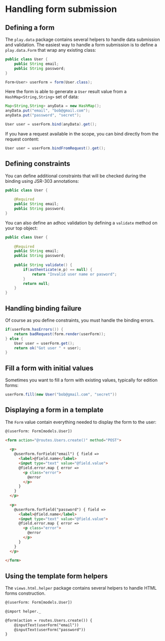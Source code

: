 # Handling form submission

## Defining a form

The `play.data` package contains several helpers to handle data submission and validation. The easiest way to handle a form submission is to define a `play.data.Form` that wrap any existing class:

```java
public class User {
    public String email;
    public String password;
}
```

```java
Form<User> userForm = form(User.class);
```

Here the form is able to generate a `User` result value from a `HashMap<String,String>` set of data:

```java
Map<String,String> anyData = new HashMap();
anyData.put("email", "bob@gmail.com");
anyData.put("password", "secret");

User user = userForm.bind(anyData).get();
```

If you have a request available in the scope, you can bind directly from the request content:

```java
User user = userForm.bindFromRequest().get();
```

## Defining constraints

You can define additional constraints that will be checked during the binding using JSR-303 annotations:

```java
public class User {
    
    @Required
    public String email;
    public String password;
}
```

You can also define an adhoc validation by defining a `validate` method on your top object:

```java
public class User {
    
    @Required
    public String email;
    public String password;
    
    public String validate() {
        if(authenticate(e,p) == null) {
            return "Invalid user name or pasword";
        }
        return null;
    }
}
```

## Handling binding failure

Of course as you define constraints, you must handle the binding errors. 

```java
if(userForm.hasErrors()) {
    return badRequest(form.render(userForm));
} else {
    User user = userForm.get();
    return ok("Got user " + user);
}
```

## Fill a form with initial values

Sometimes you want to fill a form with existing values, typically for edition forms:

```scala
userForm.fill(new User("bob@gmail.com", "secret"))
```

## Displaying a form in a template

The `Form` value contain everything needed to display the form to the user:

```html
@(userForm: Form[models.User])

<form action="@routes.Users.create()" method="POST">
    
  <p>
    @userForm.forField("email") { field =>
      <label>@field.name</label>
      <input type="text" value="@field.value">
      @field.error.map { error =>
        <p class="error">
          @error
        </p>
      } 
    }    
  </p>
  
  <p>
    @userForm.forField("password") { field =>
      <label>@field.name</label>
      <input type="text" value="@field.value">
      @field.error.map { error =>
        <p class="error">
          @error
        </p>
      } 
    }    
  </p>
    
</form>
```

## Using the template form helpers

The `views.html.helper` package contains several helpers to handle HTML forms construction.

```html
@(userForm: Form[models.User])

@import helper._

@form(action = routes.Users.create()) {
    @inputText(userForm("email"))
    @inputText(userForm("password"))
}
```




